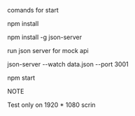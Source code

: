 comands for start

npm install 

npm install -g json-server

run json server for mock api

json-server --watch data.json --port 3001

npm start

NOTE 

Test only on 1920 * 1080 scrin
